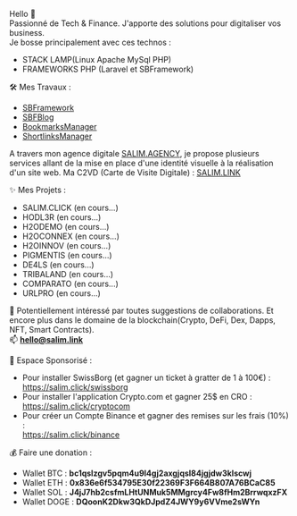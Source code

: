 Hello 🤙  
Passionné de Tech & Finance. J'apporte des solutions pour digitaliser vos business.  
Je bosse principalement avec ces technos : 
- STACK LAMP(Linux Apache MySql PHP)
- FRAMEWORKS PHP (Laravel et SBFramework)

🛠 Mes Travaux :
- [SBFramework](https://github.com/salimbenfarhat/SBFramework)
- [SBFBlog](https://github.com/salimbenfarhat/SBFBlog)
- [BookmarksManager](https://github.com/salimbenfarhat/BookmarksManager)
- [ShortlinksManager](https://github.com/salimbenfarhat/ShortlinksManager)

A travers mon agence digitale [SALIM.AGENCY](https://salim.agency), je propose plusieurs services allant de la mise en place d'une identité visuelle à la réalisation d'un site web. Ma C2VD (Carte de Visite Digitale) : [SALIM.LINK](https://salim.link)

✨ Mes Projets :
- SALIM.CLICK (en cours...)
- HODL3R (en cours...)
- H2ODEMO (en cours...)
- H2OCONNEX (en cours...)
- H2OINNOV (en cours...)
- PIGMENTIS (en cours...)
- DE4LS (en cours...)
- TRIBALAND (en cours...)
- COMPARATO (en cours...)
- URLPRO (en cours...)

💬 Potentiellement intéressé par toutes suggestions de collaborations. Et encore plus dans le domaine de la blockchain(Crypto, DeFi, Dex, Dapps, NFT, Smart Contracts).   
📫 **hello@salim.link**  
  
🤑 Espace Sponsorisé :  
- Pour installer SwissBorg (et gagner un ticket à gratter de 1 à 100€) :  
  https://salim.click/swissborg  
- Pour installer l'application Crypto.com et gagner 25$ en CRO :  
  https://salim.click/cryptocom  
- Pour créer un Compte Binance et gagner des remises sur les frais (10%) :  
  https://salim.click/binance  

💰 Faire une donation :  
- Wallet BTC : **bc1qslzgv5pqm4u9l4gj2axgjqsl84jgjdw3klscwj**
- Wallet ETH : **0x836e6f534795E30f22369F3F664B807A76BCaC85**
- Wallet SOL : **J4jJ7hb2csfmLHtUNMuk5MMgrcy4Fw8fHm2BrrwqxzFX**
- Wallet DOGE : **DQoonK2Dkw3QkDJpdZ4JWY9y6VVme2sWYn**
